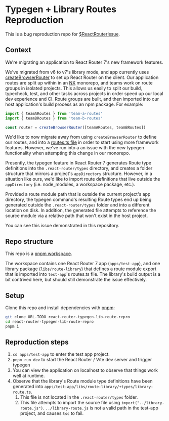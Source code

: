 # Typegen + Library Routes Reproduction

This is a bug reproduction repo for [$ReactRouterIssue](). 

## Context

We're migrating an application to React Router 7's new framework features. 

We've migrated from v6 to v7's library mode, and app currently uses [createBrowserRouter](https://api.reactrouter.com/v7/functions/react_router.createBrowserRouter.html) to set up React Router on the client. Our application routes are split up within in an [NX](https://nx.dev/) monorepo, and teams work on route groups in isolated projects. This allows us easily to split our build, typecheck, test, and other tasks across projects in order speed up our local dev experience and CI. Route groups are built, and then imported into our host application's build process as an npm package. For example: 

```ts
import { teamARoutes } from 'team-a-routes'
import { teamBRoutes } from 'team-b-routes'

const router = createBrowserRouter([teamARoutes, teamBRoutes])
```

We'd like to now migrate away from using `createBrowserRouter` to define our routes, and into a [routes.ts file](https://reactrouter.com/explanation/special-files#routests) in order to start using more framework features. However, we've run into a an issue with the new typegen functionality when attempting this change in our monorepo. 

Presently, the typegen feature in React Router 7 generates Route type definitions into the `.react-router/types` directory, and creates a folder structure that mirrors a project's `appDirectory` structure. However, in a situation like ours, we'd like to import route definitions that live outside the `appDirectory` (i.e. node_modules, a workspace package, etc.). 

Provided a route module path that is outside the current project's app directory, the typegen command's resulting Route types end up being generated outside the `.react-router/types` folder and into a different location on disk. In addition, the generated file attempts to reference the source module via a relative path that won't exist in the host project.  

You can see this issue demonstrated in this repository. 

## Repo structure

This repo is a [pnpm workspace](https://pnpm.io/workspaces).

The workspace contains one React Router 7 app (`apps/test-app`), and one library package (`libs/route-library`) that defines a route module export that is imported into `test-app`'s routes.ts file. The library's build output is a bit contrived here, but should still demonstrate the issue effectively.

## Setup 

Clone this repo and install dependencies with [pnpm](https://pnpm.io/): 

```bash
git clone URL-TODO react-router-typegen-lib-route-repro
cd react-router-typegen-lib-route-repro
pnpm i
```

## Reproduction steps

1. `cd apps/test-app` to enter the test app project.
1. `pnpm run dev` to start the React Router / Vite dev server and trigger typegen
1. You can view the application on localhost to observe that things work well at runtime.
1. Observe that the library's Route module type definitions have been generated into `apps/test-app/libs/route-library/+types/library-route.ts`. 
    1. This file is not located in the `.react-router/types` folder.
    1. This file attempts to import the source file using `import("../library-route.js")`. `../library-route.js` is not a valid path in the test-app project, and causes `tsc` to fail.
